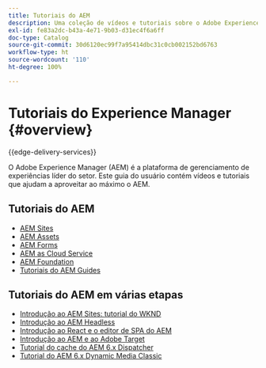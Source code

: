 ```yaml
---
title: Tutoriais do AEM
description: Uma coleção de vídeos e tutoriais sobre o Adobe Experience Manager.
exl-id: fe83a2dc-b43a-4e71-9b03-d31ec4f6a6ff
doc-type: Catalog
source-git-commit: 30d6120ec99f7a95414dbc31c0cb002152bd6763
workflow-type: ht
source-wordcount: '110'
ht-degree: 100%

---
```


# Tutoriais do Experience Manager {#overview}

{{edge-delivery-services}}

O Adobe Experience Manager (AEM) é a plataforma de gerenciamento de experiências líder do setor. Este guia do usuário contém vídeos e tutoriais que ajudam a aproveitar ao máximo o AEM.

## Tutoriais do AEM

+ [AEM Sites](https://experienceleague.adobe.com/pt-br/docs/experience-manager-learn/sites/overview)
+ [AEM Assets](https://experienceleague.adobe.com/pt-br/docs/experience-manager-learn/assets/overview)
+ [AEM Forms](https://experienceleague.adobe.com/pt-br/docs/experience-manager-learn/forms/overview)
+ [AEM as Cloud Service](https://experienceleague.adobe.com/pt-br/docs/experience-manager-learn/cloud-service/overview)
+ [AEM Foundation](https://experienceleague.adobe.com/docs/experience-manager-learn/foundation/overview.html?lang=pt-BR)
+ [Tutoriais do AEM Guides](https://experienceleague.adobe.com/pt-br/docs/experience-manager-guides/using/overview)

## Tutoriais do AEM em várias etapas

+ [Introdução ao AEM Sites: tutorial do WKND](https://experienceleague.adobe.com/docs/experience-manager-learn/getting-started-wknd-tutorial-develop/overview.html?lang=pt-BR)
+ [Introdução ao AEM Headless](https://experienceleague.adobe.com/pt-br/docs/experience-manager-learn/getting-started-with-aem-headless/overview)
+ [Introdução ao React e o editor de SPA do AEM](https://experienceleague.adobe.com/pt-br/docs/experience-manager-learn/getting-started-with-aem-headless/spa-editor/react/overview)
+ [Introdução ao AEM e ao Adobe Target](https://experienceleague.adobe.com/pt-br/docs/experience-manager-learn/aem-target-tutorial/overview)
+ [Tutorial do cache do AEM 6.x Dispatcher](https://experienceleague.adobe.com/pt-br/docs/experience-manager-learn/dispatcher-tutorial/overview)
+ [Tutorial do AEM 6.x Dynamic Media Classic](https://experienceleague.adobe.com/pt-br/docs/experience-manager-learn/dynamic-media-classic-tutorial/overview)
